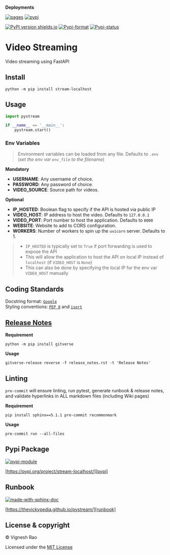 **Deployments**

[![pages](https://github.com/thevickypedia/pystream/actions/workflows/pages/pages-build-deployment/badge.svg)][gha_pages]
[![pypi](https://github.com/thevickypedia/pystream/actions/workflows/python-publish.yml/badge.svg)][gha_pypi]

[![PyPI version shields.io](https://img.shields.io/pypi/v/stream-localhost)][pypi]
[![Pypi-format](https://img.shields.io/pypi/format/stream-localhost)](https://pypi.org/project/stream-localhost/#files)
[![Pypi-status](https://img.shields.io/pypi/status/stream-localhost)][pypi]

# Video Streaming
Video streaming using FastAPI

## Install
```shell
python -m pip install stream-localhost
```

## Usage
```python
import pystream

if __name__ == '__main__':
    pystream.start()
```

### Env Variables
> Environment variables can be loaded from any file. Defaults to `.env` (_set the env var `env_file` to the filename_)

**Mandatory**
- **USERNAME**: Any username of choice.
- **PASSWORD**: Any password of choice.
- **VIDEO_SOURCE**: Source path for videos.

**Optional**
- **IP_HOSTED**: Boolean flag to specify if the API is hosted via public IP
- **VIDEO_HOST**: IP address to host the video. Defaults to `127.0.0.1`
- **VIDEO_PORT**: Port number to host the application. Defaults to `8000`
- **WEBSITE**: Website to add to CORS configuration.
- **WORKERS**: Number of workers to spin up the `uvicorn` server. Defaults to 1.

> - `IP_HOSTED` is typically set to `True` if port forwarding is used to expose the API
> - This will allow the application to host the API on local IP instead of `localhost` (if `VIDEO_HOST` is `None`)
> - This can also be done by specifying the local IP for the env var `VIDEO_HOST` manually

## Coding Standards
Docstring format: [`Google`][google-docs] <br>
Styling conventions: [`PEP 8`][pep8] and [`isort`][isort]

## [Release Notes][release-notes]
**Requirement**
```shell
python -m pip install gitverse
```

**Usage**
```shell
gitverse-release reverse -f release_notes.rst -t 'Release Notes'
```

## Linting
`pre-commit` will ensure linting, run pytest, generate runbook & release notes, and validate hyperlinks in ALL
markdown files (including Wiki pages)

**Requirement**
```shell
pip install sphinx==5.1.1 pre-commit recommonmark
```

**Usage**
```shell
pre-commit run --all-files
```

## Pypi Package
[![pypi-module](https://img.shields.io/badge/Software%20Repository-pypi-1f425f.svg)][pypi-repo]

[https://pypi.org/project/stream-localhost/][pypi]

## Runbook
[![made-with-sphinx-doc](https://img.shields.io/badge/Code%20Docs-Sphinx-1f425f.svg)][sphinx]

[https://thevickypedia.github.io/pystream/][runbook]

## License & copyright

&copy; Vignesh Rao

Licensed under the [MIT License][license]

[license]: https://github.com/thevickypedia/pystream/blob/master/LICENSE
[pypi]: https://pypi.org/project/stream-localhost
[pypi-repo]: https://packaging.python.org/tutorials/packaging-projects/
[release-notes]: https://github.com/thevickypedia/pystream/blob/master/release_notes.rst
[gha_pages]: https://github.com/thevickypedia/pystream/actions/workflows/pages/pages-build-deployment
[gha_pypi]: https://github.com/thevickypedia/pystream/actions/workflows/python-publish.yml
[google-docs]: https://google.github.io/styleguide/pyguide.html#38-comments-and-docstrings
[pep8]: https://www.python.org/dev/peps/pep-0008/
[isort]: https://pycqa.github.io/isort/
[sphinx]: https://www.sphinx-doc.org/en/master/man/sphinx-autogen.html
[runbook]: https://thevickypedia.github.io/pystream/
